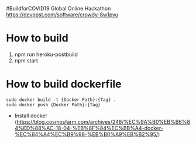 #BuildforCOVID19 Global Online Hackathon
https://devpost.com/software/crowdy-8w1pvu


# How to build
1. npm run heroku-postbuild
2. npm start

# How to build dockerfile
```
sudo docker build -t {Docker Path}:{Tag} .
sudo docker push {Docker Path}:{Tag}
```
- Install docker (https://blog.cosmosfarm.com/archives/248/%EC%9A%B0%EB%B6%84%ED%88%AC-18-04-%EB%8F%84%EC%BB%A4-docker-%EC%84%A4%EC%B9%98-%EB%B0%A9%EB%B2%95/)